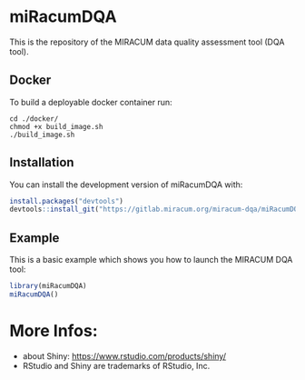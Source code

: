 # miRacumDQA  

This is the repository of the MIRACUM data quality assessment tool (DQA tool). 

## Docker 

To build a deployable docker container run:

```
cd ./docker/
chmod +x build_image.sh
./build_image.sh
```

## Installation

You can install the development version of miRacumDQA with:

``` r
install.packages("devtools")
devtools::install_git("https://gitlab.miracum.org/miracum-dqa/miRacumDQA.git")
```

## Example

This is a basic example which shows you how to launch the MIRACUM DQA tool:

``` r
library(miRacumDQA)
miRacumDQA()
```

# More Infos:
- about Shiny: https://www.rstudio.com/products/shiny/  
- RStudio and Shiny are trademarks of RStudio, Inc.  

